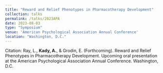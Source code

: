 ```yaml
---	
title: "Reward and Relief Phenotypes in Pharmacotherapy Development"	
collection: talks	
permalink: /talks/2023APA
date: 2023-08-03
type: "Symposium"
venue: 'American Psychological Association Annual Conference'
location: "Washington, D.C."
---	
```


Citation: Ray, L., <b>Kady, A.</b>, & Grodin, E. (Forthcoming). Reward and Relief Phenotypes in Pharmacotherapy Development. Upcoming oral presentation at the American Psychological Association Annual Conference. Washington, D.C.
<br><br>
